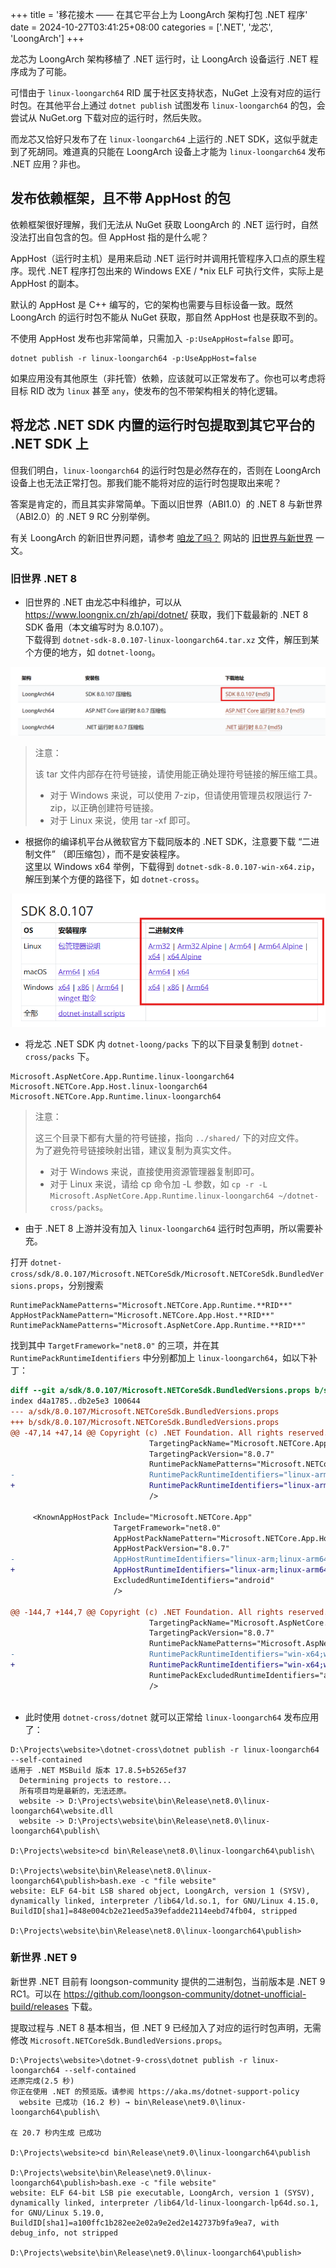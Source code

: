 +++
title = '移花接木 —— 在其它平台上为 LoongArch 架构打包 .NET 程序'
date = 2024-10-27T03:41:25+08:00
categories = ['.NET', '龙芯', 'LoongArch']
+++

龙芯为 LoongArch 架构移植了 .NET 运行时，让 LoongArch 设备运行 .NET 程序成为了可能。

可惜由于 `linux-loongarch64` RID 属于社区支持状态，NuGet 上没有对应的运行时包。在其他平台上通过 `dotnet publish` 试图发布 `linux-loongarch64` 的包，会尝试从 NuGet.org 下载对应的运行时，然后失败。

而龙芯又恰好只发布了在 `linux-loongarch64` 上运行的 .NET SDK，这似乎就走到了死胡同。难道真的只能在 LoongArch 设备上才能为 `linux-loongarch64` 发布 .NET 应用？非也。

## 发布依赖框架，且不带 AppHost 的包

依赖框架很好理解，我们无法从 NuGet 获取 LoongArch 的 .NET 运行时，自然没法打出自包含的包。但 AppHost 指的是什么呢？

AppHost（运行时主机）是用来启动 .NET 运行时并调用托管程序入口点的原生程序。现代 .NET 程序打包出来的 Windows EXE / *nix ELF 可执行文件，实际上是 AppHost 的副本。

默认的 AppHost 是 C++ 编写的，它的架构也需要与目标设备一致。既然 LoongArch 的运行时包不能从 NuGet 获取，那自然 AppHost 也是获取不到的。

不使用 AppHost 发布也非常简单，只需加入 `-p:UseAppHost=false` 即可。

```shell
dotnet publish -r linux-loongarch64 -p:UseAppHost=false
```

如果应用没有其他原生（非托管）依赖，应该就可以正常发布了。你也可以考虑将目标 RID 改为 `linux` 甚至 `any`，使发布的包不带架构相关的特化逻辑。

## 将龙芯 .NET SDK 内置的运行时包提取到其它平台的 .NET SDK 上

但我们明白，`linux-loongarch64` 的运行时包是必然存在的，否则在 LoongArch 设备上也无法正常打包。那我们能不能将对应的运行时包提取出来呢？

答案是肯定的，而且其实非常简单。下面以旧世界（ABI1.0）的 .NET 8 与新世界（ABI2.0）的 .NET 9 RC 分别举例。

有关 LoongArch 的新旧世界问题，请参考 [咱龙了吗？](https://areweloongyet.com/) 网站的 [旧世界与新世界](https://areweloongyet.com/docs/old-and-new-worlds) 一文。

### 旧世界 .NET 8

- 旧世界的 .NET 由龙芯中科维护，可以从 https://www.loongnix.cn/zh/api/dotnet/ 获取，我们下载最新的 .NET 8 SDK 备用（本文编写时为 8.0.107）。\
下载得到 `dotnet-sdk-8.0.107-linux-loongarch64.tar.xz` 文件，解压到某个方便的地方，如 `dotnet-loong`。

![下载龙芯 .NET SDK](image-1.png)

> 注意：
>
> 该 tar 文件内部存在符号链接，请使用能正确处理符号链接的解压缩工具。
> - 对于 Windows 来说，可以使用 7-zip，但请使用管理员权限运行 7-zip，以正确创建符号链接。
> - 对于 Linux 来说，使用 tar -xf 即可。

- 根据你的编译机平台从微软官方下载同版本的 .NET SDK，注意要下载 “二进制文件” （即压缩包），而不是安装程序。\
这里以 Windows x64 举例，下载得到 `dotnet-sdk-8.0.107-win-x64.zip`，解压到某个方便的路径下，如 `dotnet-cross`。

![下载官方 .NET SDK](image-2.png)

- 将龙芯 .NET SDK 内 `dotnet-loong/packs` 下的以下目录复制到 `dotnet-cross/packs` 下。

```
Microsoft.AspNetCore.App.Runtime.linux-loongarch64
Microsoft.NETCore.App.Host.linux-loongarch64
Microsoft.NETCore.App.Runtime.linux-loongarch64
```

> 注意：
>
> 这三个目录下都有大量的符号链接，指向 `../shared/` 下的对应文件。\
> 为了避免符号链接映射出错，建议复制为真实文件。
> - 对于 Windows 来说，直接使用资源管理器复制即可。 
> - 对于 Linux 来说，请给 cp 命令加 -L 参数，如 `cp -r -L Microsoft.AspNetCore.App.Runtime.linux-loongarch64 ~/dotnet-cross/packs`。

- 由于 .NET 8 上游并没有加入 `linux-loongarch64` 运行时包声明，所以需要补充。

打开 `dotnet-cross/sdk/8.0.107/Microsoft.NETCoreSdk/Microsoft.NETCoreSdk.BundledVersions.props`，分别搜索

```
RuntimePackNamePatterns="Microsoft.NETCore.App.Runtime.**RID**"
AppHostPackNamePattern="Microsoft.NETCore.App.Host.**RID**"
RuntimePackNamePatterns="Microsoft.AspNetCore.App.Runtime.**RID**"
```

找到其中 `TargetFramework="net8.0"` 的三项，并在其 `RuntimePackRuntimeIdentifiers` 中分别都加上 `linux-loongarch64`，如以下补丁：

```patch
diff --git a/sdk/8.0.107/Microsoft.NETCoreSdk.BundledVersions.props b/sdk/8.0.107/Microsoft.NETCoreSdk.BundledVersions.props
index d4a1785..db2e5e3 100644
--- a/sdk/8.0.107/Microsoft.NETCoreSdk.BundledVersions.props
+++ b/sdk/8.0.107/Microsoft.NETCoreSdk.BundledVersions.props
@@ -47,14 +47,14 @@ Copyright (c) .NET Foundation. All rights reserved.
                               TargetingPackName="Microsoft.NETCore.App.Ref"
                               TargetingPackVersion="8.0.7"
                               RuntimePackNamePatterns="Microsoft.NETCore.App.Runtime.**RID**"
-                              RuntimePackRuntimeIdentifiers="linux-arm;linux-arm64;linux-musl-arm64;linux-musl-x64;linux-x64;osx-x64;rhel.6-x64;tizen.4.0.0-armel;tizen.5.0.0-armel;win-arm64;win-x64;win-x86;linux-musl-arm;osx-arm64;linux-s390x;linux-bionic-arm;linux-bionic-arm64;linux-bionic-x64;linux-bionic-x86;linux-ppc64le"
+                              RuntimePackRuntimeIdentifiers="linux-arm;linux-arm64;linux-musl-arm64;linux-musl-x64;linux-x64;osx-x64;rhel.6-x64;tizen.4.0.0-armel;tizen.5.0.0-armel;win-arm64;win-x64;win-x86;linux-musl-arm;osx-arm64;linux-s390x;linux-bionic-arm;linux-bionic-arm64;linux-bionic-x64;linux-bionic-x86;linux-ppc64le;linux-loongarch64"
                               />
 
     <KnownAppHostPack Include="Microsoft.NETCore.App"
                       TargetFramework="net8.0"
                       AppHostPackNamePattern="Microsoft.NETCore.App.Host.**RID**"
                       AppHostPackVersion="8.0.7"
-                      AppHostRuntimeIdentifiers="linux-arm;linux-arm64;linux-musl-arm64;linux-musl-x64;linux-x64;osx-x64;rhel.6-x64;tizen.4.0.0-armel;tizen.5.0.0-armel;win-arm64;win-x64;win-x86;linux-musl-arm;osx-arm64;linux-s390x;linux-bionic-arm;linux-bionic-arm64;linux-bionic-x64;linux-bionic-x86;linux-ppc64le"
+                      AppHostRuntimeIdentifiers="linux-arm;linux-arm64;linux-musl-arm64;linux-musl-x64;linux-x64;osx-x64;rhel.6-x64;tizen.4.0.0-armel;tizen.5.0.0-armel;win-arm64;win-x64;win-x86;linux-musl-arm;osx-arm64;linux-s390x;linux-bionic-arm;linux-bionic-arm64;linux-bionic-x64;linux-bionic-x86;linux-ppc64le;linux-loongarch64"
                       ExcludedRuntimeIdentifiers="android"
                       />
 
@@ -144,7 +144,7 @@ Copyright (c) .NET Foundation. All rights reserved.
                               TargetingPackName="Microsoft.AspNetCore.App.Ref"
                               TargetingPackVersion="8.0.7"
                               RuntimePackNamePatterns="Microsoft.AspNetCore.App.Runtime.**RID**"
-                              RuntimePackRuntimeIdentifiers="win-x64;win-x86;win-arm;osx-x64;linux-musl-x64;linux-musl-arm64;linux-x64;linux-arm;linux-arm64;linux-musl-arm;win-arm64;osx-arm64;linux-s390x;linux-ppc64le"
+                              RuntimePackRuntimeIdentifiers="win-x64;win-x86;win-arm;osx-x64;linux-musl-x64;linux-musl-arm64;linux-x64;linux-arm;linux-arm64;linux-musl-arm;win-arm64;osx-arm64;linux-s390x;linux-ppc64le;linux-loongarch64"
                               RuntimePackExcludedRuntimeIdentifiers="android;linux-bionic"
                               />
 

```

- 此时使用 `dotnet-cross/dotnet` 就可以正常给 `linux-loongarch64` 发布应用了：

```
D:\Projects\website>\dotnet-cross\dotnet publish -r linux-loongarch64 --self-contained
适用于 .NET MSBuild 版本 17.8.5+b5265ef37
  Determining projects to restore...
  所有项目均是最新的，无法还原。
  website -> D:\Projects\website\bin\Release\net8.0\linux-loongarch64\website.dll
  website -> D:\Projects\website\bin\Release\net8.0\linux-loongarch64\publish\

D:\Projects\website>cd bin\Release\net8.0\linux-loongarch64\publish\

D:\Projects\website\bin\Release\net8.0\linux-loongarch64\publish>bash.exe -c "file website"
website: ELF 64-bit LSB shared object, LoongArch, version 1 (SYSV), dynamically linked, interpreter /lib64/ld.so.1, for GNU/Linux 4.15.0, BuildID[sha1]=848e004cb2e21eed5a39efadde2114eebd74fb04, stripped

D:\Projects\website\bin\Release\net8.0\linux-loongarch64\publish>
```

### 新世界 .NET 9

新世界 .NET 目前有 loongson-community 提供的二进制包，当前版本是 .NET 9 RC1。可以在 https://github.com/loongson-community/dotnet-unofficial-build/releases 下载。

提取过程与 .NET 8 基本相当，但 .NET 9 已经加入了对应的运行时包声明，无需修改 `Microsoft.NETCoreSdk.BundledVersions.props`。

```
D:\Projects\website>\dotnet-9-cross\dotnet publish -r linux-loongarch64 --self-contained
还原完成(2.5 秒)
你正在使用 .NET 的预览版。请参阅 https://aka.ms/dotnet-support-policy
  website 已成功 (16.2 秒) → bin\Release\net9.0\linux-loongarch64\publish\

在 20.7 秒内生成 已成功

D:\Projects\website>cd bin\Release\net9.0\linux-loongarch64\publish

D:\Projects\website\bin\Release\net9.0\linux-loongarch64\publish>bash.exe -c "file website"
website: ELF 64-bit LSB pie executable, LoongArch, version 1 (SYSV), dynamically linked, interpreter /lib64/ld-linux-loongarch-lp64d.so.1, for GNU/Linux 5.19.0, BuildID[sha1]=a100ffc1b282ee2e02a9e2ed2e142737b9fa9ea7, with debug_info, not stripped

D:\Projects\website\bin\Release\net9.0\linux-loongarch64\publish>
```